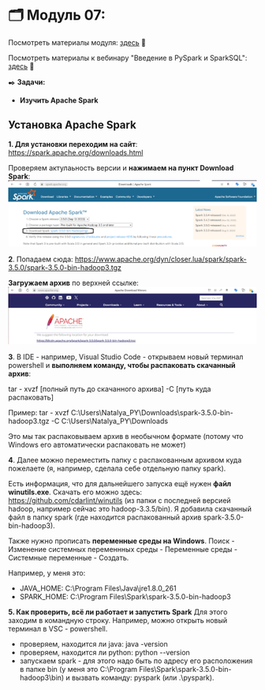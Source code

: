 # 🗂️ Модуль 07: 
Посмотреть материалы модуля: [здесь](https://github.com/Data-Learn/data-engineering/tree/master/DE-101%20Modules/Module07 "здесь") 📑


Посмотреть материалы к вебинару "Введение в PySpark и SparkSQL": [здесь](https://github.com/oleg-agapov/getting-started-with-pyspark-ru "здесь") 📑

✒️ **Задачи:** 
- **Изучить Apache Spark**

## Установка Apache Spark

**1. Для установки переходим на сайт**: https://spark.apache.org/downloads.html


Проверяем актулаьность версии и **нажимаем на пункт Download Spark**:
![cover](https://github.com/Malakhova-Natalya/Data_Learn/blob/main/DE-101/Module_07/download%20start.png)


**2**. Попадаем сюда: https://www.apache.org/dyn/closer.lua/spark/spark-3.5.0/spark-3.5.0-bin-hadoop3.tgz


**Загружаем архив** по верхней ссылке:
![cover](https://github.com/Malakhova-Natalya/Data_Learn/blob/main/DE-101/Module_07/download%20apache%20spark.png)


**3**. В IDE - например, Visual Studio Code - открываем новый терминал powershell и **выполняем команду, чтобы распаковать скачанный архив**:


   tar - xvzf [полный путь до скачанного архива] -C [путь куда распаковать]

   
   Пример:    tar - xvzf C:\Users\Natalya_PY\Downloads\spark-3.5.0-bin-hadoop3.tgz -C C:\Users\Natalya_PY\Downloads


Это мы так распаковываем архив в необычном формате (потому что Windows его автоматически распаковать не может)

**4**. Далее можно переместить папку с распакованным архивом куда пожелаете (я, например, сделала себе отдельную папку spark).

Есть информация, что для дальнейшего запуска ещё нужен **файл winutils.exe**. Скачать его можно здесь: https://github.com/cdarlint/winutils (из папки с последней версией hadoop, например сейчас это hadoop-3.3.5/bin). Я добавила скачанный файл в папку spark (где находится распакованный архив spark-3.5.0-bin-hadoop3).


Также нужно прописать **переменные среды на Windows**. Поиск - Изменение системных переменнных среды - Переменные среды - Системные переменные - Создать.


Например, у меня это:
- JAVA_HOME: C:\Program Files\Java\jre1.8.0_261
- SPARK_HOME: C:\Program Files\Spark\spark-3.5.0-bin-hadoop3


**5. Как проверить, всё ли работает и запустить Spark**
Для этого заходим в командную строку. Например, можно открыть новый терминал в VSC - powershell.
- проверяем, находится ли java: java -version
- проверяем, находится ли python: python --version
- запускаем spark - для этого надо быть по адресу его расположения в папке bin (у меня это C:\Program Files\Spark\spark-3.5.0-bin-hadoop3\bin) и вызвать команду: pyspark (или .\pyspark).
